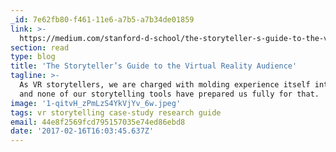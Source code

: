 ```yaml
---
_id: 7e62fb80-f461-11e6-a7b5-a7b34de01859
link: >-
  https://medium.com/stanford-d-school/the-storyteller-s-guide-to-the-virtual-reality-audience-19e92da57497#.ok0me9ak8
section: read
type: blog
title: 'The Storyteller’s Guide to the Virtual Reality Audience'
tagline: >-
  As VR storytellers, we are charged with molding experience itself into story,
  and none of our storytelling tools have prepared us fully for that.
image: '1-qitvH_zPmLzS4YkVjYv_6w.jpeg'
tags: vr storytelling case-study research guide
email: 44e8f2569fcd795157035e74ed86ebd8
date: '2017-02-16T16:03:45.637Z'
---
```

